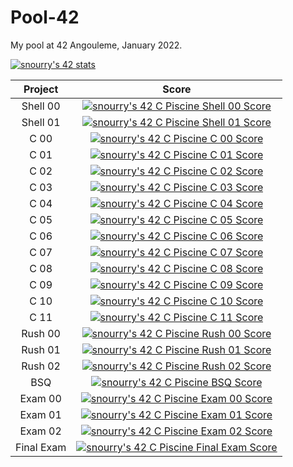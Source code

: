 # Pool-42

My pool at 42 Angouleme, January 2022.

<a href="https://github.com/JaeSeoKim/badge42"><img src="https://badge42.vercel.app/api/v2/clfx9py73000608mpgchk2n2o/stats?cursusId=9&coalitionId=piscine" alt="snourry's 42 stats" /></a>


| Project | Score |
| :-: | :-: |
| Shell 00 | [![snourry's 42 C Piscine Shell 00 Score](https://badge42.vercel.app/api/v2/clfx9py73000608mpgchk2n2o/project/2453868)](https://github.com/JaeSeoKim/badge42) |
| Shell 01 | [![snourry's 42 C Piscine Shell 01 Score](https://badge42.vercel.app/api/v2/clfx9py73000608mpgchk2n2o/project/2455378)](https://github.com/JaeSeoKim/badge42) |
| C 00 | [![snourry's 42 C Piscine C 00 Score](https://badge42.vercel.app/api/v2/clfx9py73000608mpgchk2n2o/project/2456708)](https://github.com/JaeSeoKim/badge42) |
| C 01 | [![snourry's 42 C Piscine C 01 Score](https://badge42.vercel.app/api/v2/clfx9py73000608mpgchk2n2o/project/2457797)](https://github.com/JaeSeoKim/badge42) |
| C 02 | [![snourry's 42 C Piscine C 02 Score](https://badge42.vercel.app/api/v2/clfx9py73000608mpgchk2n2o/project/2458490)](https://github.com/JaeSeoKim/badge42) |
| C 03 | [![snourry's 42 C Piscine C 03 Score](https://badge42.vercel.app/api/v2/clfx9py73000608mpgchk2n2o/project/2459861)](https://github.com/JaeSeoKim/badge42) |
| C 04 | [![snourry's 42 C Piscine C 04 Score](https://badge42.vercel.app/api/v2/clfx9py73000608mpgchk2n2o/project/2460709)](https://github.com/JaeSeoKim/badge42) |
| C 05 | [![snourry's 42 C Piscine C 05 Score](https://badge42.vercel.app/api/v2/clfx9py73000608mpgchk2n2o/project/2464764)](https://github.com/JaeSeoKim/badge42) |
| C 06 | [![snourry's 42 C Piscine C 06 Score](https://badge42.vercel.app/api/v2/clfx9py73000608mpgchk2n2o/project/2464765)](https://github.com/JaeSeoKim/badge42) |
| C 07 | [![snourry's 42 C Piscine C 07 Score](https://badge42.vercel.app/api/v2/clfx9py73000608mpgchk2n2o/project/2466518)](https://github.com/JaeSeoKim/badge42) |
| C 08 | [![snourry's 42 C Piscine C 08 Score](https://badge42.vercel.app/api/v2/clfx9py73000608mpgchk2n2o/project/2467327)](https://github.com/JaeSeoKim/badge42) |
| C 09 | [![snourry's 42 C Piscine C 09 Score](https://badge42.vercel.app/api/v2/clfx9py73000608mpgchk2n2o/project/2469941)](https://github.com/JaeSeoKim/badge42) |
| C 10 | [![snourry's 42 C Piscine C 10 Score](https://badge42.vercel.app/api/v2/clfx9py73000608mpgchk2n2o/project/2475124)](https://github.com/JaeSeoKim/badge42) |
| C 11 | [![snourry's 42 C Piscine C 11 Score](https://badge42.vercel.app/api/v2/clfx9py73000608mpgchk2n2o/project/2472110)](https://github.com/JaeSeoKim/badge42) |
| Rush 00 | [![snourry's 42 C Piscine Rush 00 Score](https://badge42.vercel.app/api/v2/clfx9py73000608mpgchk2n2o/project/2457071)](https://github.com/JaeSeoKim/badge42) |
| Rush 01 | [![snourry's 42 C Piscine Rush 01 Score](https://badge42.vercel.app/api/v2/clfx9py73000608mpgchk2n2o/project/2464279)](https://github.com/JaeSeoKim/badge42) |
| Rush 02 | [![snourry's 42 C Piscine Rush 02 Score](https://badge42.vercel.app/api/v2/clfx9py73000608mpgchk2n2o/project/2470676)](https://github.com/JaeSeoKim/badge42) |
| BSQ | [![snourry's 42 C Piscine BSQ Score](https://badge42.vercel.app/api/v2/clfx9py73000608mpgchk2n2o/project/2471892)](https://github.com/JaeSeoKim/badge42) |
| Exam 00 | [![snourry's 42 C Piscine Exam 00 Score](https://badge42.vercel.app/api/v2/clfx9py73000608mpgchk2n2o/project/2457965)](https://github.com/JaeSeoKim/badge42) |
| Exam 01 | [![snourry's 42 C Piscine Exam 01 Score](https://badge42.vercel.app/api/v2/clfx9py73000608mpgchk2n2o/project/2464533)](https://github.com/JaeSeoKim/badge42) |
| Exam 02 | [![snourry's 42 C Piscine Exam 02 Score](https://badge42.vercel.app/api/v2/clfx9py73000608mpgchk2n2o/project/2470675)](https://github.com/JaeSeoKim/badge42) |
| Final Exam | [![snourry's 42 C Piscine Final Exam Score](https://badge42.vercel.app/api/v2/clfx9py73000608mpgchk2n2o/project/2481512)](https://github.com/JaeSeoKim/badge42) |
